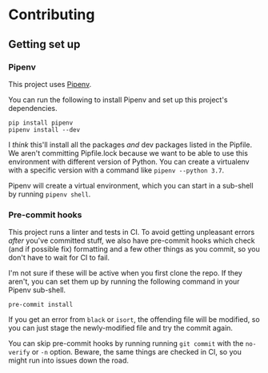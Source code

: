 # Contributing

## Getting set up

### Pipenv

This project uses [Pipenv](https://pipenv.pypa.io/en/latest/).

You can run the following to install Pipenv and set up this project's dependencies.

```
pip install pipenv
pipenv install --dev
```

I *think* this'll install all the packages *and* dev packages listed in the Pipfile. We aren't committing Pipfile.lock because we want to be able to use this environment with different version of Python. You can create a virtualenv with a specific version with a command like `pipenv --python 3.7`.

Pipenv will create a virtual environment, which you can start in a sub-shell by running `pipenv shell`.

### Pre-commit hooks

This project runs a linter and tests in CI. To avoid getting unpleasant errors *after* you've committed stuff, we also have pre-commit hooks which check (and if possible fix) formatting and a few other things as you commit, so you don't have to wait for CI to fail.

I'm not sure if these will be active when you first clone the repo. If they aren't, you can set them up by running the following command in your Pipenv sub-shell.

```
pre-commit install
```

If you get an error from `black` or `isort`, the offending file will be modified, so you can just stage the newly-modified file and try the commit again.

You can skip pre-commit hooks by running running `git commit` with the `no-verify` or `-n` option. Beware, the same things are checked in CI, so you might run into issues down the road.
